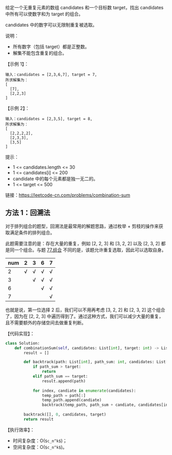 给定一个无重复元素的数组 candidates 和一个目标数 target，找出 candidates 中所有可以使数字和为 target 的组合。

candidates 中的数字可以无限制重复被选取。

说明：
- 所有数字（包括 target）都是正整数。
- 解集不能包含重复的组合。

【示例 1】：
```
输入：candidates = [2,3,6,7], target = 7,
所求解集为：
[
  [7],
  [2,2,3]
]
```

【示例 2】：
```
输入：candidates = [2,3,5], target = 8,
所求解集为：
[
  [2,2,2,2],
  [2,3,3],
  [3,5]
]
```

提示：
- 1 <= candidates.length <= 30
- 1 <= candidates[i] <= 200
- candidate 中的每个元素都是独一无二的。
- 1 <= target <= 500

链接：https://leetcode-cn.com/problems/combination-sum

## 方法 1：回溯法
对于排列组合的题型，回溯法是最常用的解题思路，通过枚举 + 剪枝的操作来获取满足条件的排列组合。

此题需要注意的是：存在大量的重复，例如 [2, 2, 3] 和 [3, 2, 2] 以及 [2, 3, 2] 都是同一个组合。与题 [77.组合](https://leetcode-cn.com/problems/combinations) 不同的是，该题允许重复选取，因此可以选取自身。

num | 2 | 3 | 6 | 7
---|---|---|---|---
2 | √ | √ | √ | √
3 | | √ | √ | √
6 | | | √ | √
7 | | | | √

也就是说，第一位选择 2 后，我们可以不用再考虑 [3, 2, 2] 和 [2, 3, 2] 这个组合了，因为在 [2, 2, 3] 中遍历得到了。通过这种方式，我们可以减少大量的重复，且不需要额外的存储空间去做重复判断。


【代码实现】：
```python
class Solution:
    def combinationSum(self, candidates: List[int], target: int) -> List[List[int]]:
        result = []

        def backtrack(path: List[int], path_sum: int, candidates: List[int], target: int):
            if path_sum > target:
                return
            elif path_sum == target:
                result.append(path)
            
            for index, candiate in enumerate(candidates):
                temp_path = path[:]
                temp_path.append(candiate)
                backtrack(temp_path, path_sum + candiate, candidates[index:], target)
        
        backtrack([], 0, candidates, target)
        return result
```

【执行效率】：
- 时间复杂度：O(`$c_n^k$`)；
- 空间复杂度：O(`$c_n^k$`)。
